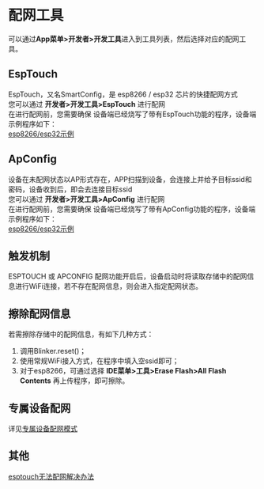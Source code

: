 # 配网工具  
可以通过**App菜单>开发者>开发工具**进入到工具列表，然后选择对应的配网工具。  

## EspTouch  
EspTouch，又名SmartConfig，是 esp8266 / esp32 芯片的快捷配网方式  
您可以通过 **开发者>开发工具>EspTouch** 进行配网  
在进行配网前，您需要确保 设备端已经烧写了带有EspTouch功能的程序，设备端示例程序如下：  
[esp8266/esp32示例](https://github.com/blinker-iot/blinker-library/tree/master/examples/Blinker_WiFi_Config/Blinker_ESPTOUCH/ESPTOUCH_WiFi)  

## ApConfig  
设备在未配网状态以AP形式存在，APP扫描到设备，会连接上并给予目标ssid和密码，设备收到后，即会去连接目标ssid  
您可以通过 **开发者>开发工具>ApConfig** 进行配网  
在进行配网前，您需要确保 设备端已经烧写了带有ApConfig功能的程序，设备端示例程序如下：  
[esp8266/esp32示例](https://github.com/blinker-iot/blinker-library/tree/master/examples/Blinker_WiFi_Config/Blinker_APCONFIG/APCONFIG_WiFi)  

## 触发机制  
ESPTOUCH 或 APCONFIG 配网功能开启后，设备启动时将读取存储中的配网信息进行WiFi连接，若不存在配网信息，则会进入指定配网状态。    

## 擦除配网信息  
若需擦除存储中的配网信息，有如下几种方式：
1. 调用Blinker.reset()；
2. 使用常规WiFi接入方式，在程序中填入空ssid即可；  
3. 对于esp8266，可通过选择 **IDE菜单>工具>Erase Flash>All Flash Contents** 再上传程序，即可擦除。  

## 专属设备配网  
详见[专属设备配网模式](https://diandeng.tech/doc/config-mode)  

## 其他  
[esptouch无法配网解决办法](https://www.arduino.cn/thread-106031-1-1.html)